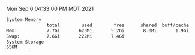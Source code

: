 Mon Sep  6 04:33:00 PM MDT 2021
```bash
System Memory
               total        used        free      shared  buff/cache   available
Mem:           7.7Gi       623Mi       5.2Gi       8.0Mi       1.9Gi       6.7Gi
Swap:          7.6Gi       222Mi       7.4Gi
System Storage
656M	.
```
